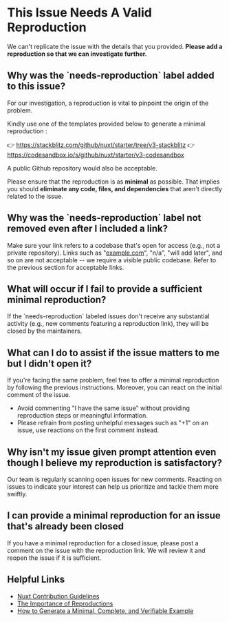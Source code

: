 # This Issue Needs A Valid Reproduction

We can't replicate the issue with the details that you provided. **Please add a reproduction so that we can investigate further.**

## Why was the \`needs-reproduction\` label added to this issue?

For our investigation, a reproduction is vital to pinpoint the origin of the problem.

Kindly use one of the templates provided below to generate a minimal reproduction :

👉 https://stackblitz.com/github/nuxt/starter/tree/v3-stackblitz
👉 https://codesandbox.io/s/github/nuxt/starter/v3-codesandbox

A public Github repository would also be acceptable.

Please ensure that the reproduction is as **minimal** as possible.
That implies you should **eliminate any code, files, and dependencies** that aren't directly related to the issue.

## Why was the \`needs-reproduction\` label not removed even after I included a link?

Make sure your link refers to a codebase that's open for access (e.g., not a private repository).
Links such as "[example.com](http://example.com/)", "n/a", "will add later", and so on are not acceptable -- we require a visible public codebase.
Refer to the previous section for acceptable links.

## What will occur if I fail to provide a sufficient minimal reproduction?

If the \`needs-reproduction\` labeled issues don't receive any substantial activity (e.g., new comments featuring a reproduction link), they will be closed by the maintainers.

## What can I do to assist if the issue matters to me but I didn't open it?

If you're facing the same problem, feel free to offer a minimal reproduction by following the previous instructions.
Moreover, you can react on the initial comment of the issue.

- Avoid commenting "I have the same issue" without providing reproduction steps or meaningful information.
- Please refrain from posting unhelpful messages such as "+1" on an issue, use reactions on the first comment instead.

## Why isn't my issue given prompt attention even though I believe my reproduction is satisfactory?

Our team is regularly scanning open issues for new comments.
Reacting on issues to indicate your interest can help us prioritize and tackle them more swiftly.

## I can provide a minimal reproduction for an issue that's already been closed

If you have a minimal reproduction for a closed issue, please post a comment on the issue with the reproduction link.
We will review it and reopen the issue if it is sufficient.

## Helpful Links

- [Nuxt Contribution Guidelines](https://nuxt.com/docs/community/reporting-bugs)
- [The Importance of Reproductions](https://antfu.me/posts/why-reproductions-are-required)
- [How to Generate a Minimal, Complete, and Verifiable Example](https://stackoverflow.com/help/mcve)
